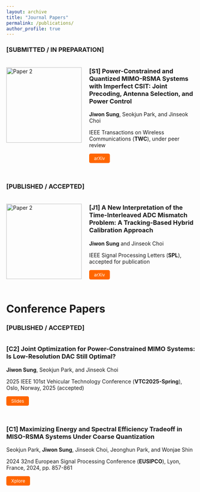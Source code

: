 ```yaml
---
layout: archive
title: "Journal Papers"
permalink: /publications/
author_profile: true
---
```



<!--
<div style="display: flex; align-items: flex-start; margin-bottom: 30px; border-bottom: 1px solid #eee; padding-bottom: 20px;">
  <img src="/images/paper-example.png" alt="Paper Example" style="width: 200px; height: auto; margin-right: 20px; flex-shrink: 0;">
  <div>
    <h3 style="margin-top: 0;">Paper Title Number 5, with math E=mc²</h3>
    <p><em>Your Name</em>, You</p>
    <p>GitHub Journal of Bugs, 2024</p>
    <p>This paper is about a famous math equation, E=mc²</p>
    <p>
      <a href="https://arxiv.org/abs/2024.xxxxx" class="btn btn--primary btn--small">arXiv</a>
      <a href="http://academicpages.github.io/files/paper3.pdf" class="btn btn--primary btn--small">Xplore</a>
      <a href="/files/paper5-slides.pdf" class="btn btn--primary btn--small">Slides</a>
    </p>
  </div>
</div>
-->


### \[SUBMITTED / IN PREPARATION\]

<div style="height: 20px;"></div>



<div style="display: flex; align-items: flex-start; margin-bottom: 30px;">
  <img src="/images/paper2-teaser.png" alt="Paper 2" style="width: 200px; height: auto; margin-right: 20px; flex-shrink: 0;">
  <div>
    <h3 style="margin-top: 0;"> [S1] Power-Constrained and Quantized MIMO-RSMA Systems with Imperfect CSIT: Joint Precoding, Antenna Selection, and Power Control </h3>
    <p> <strong>Jiwon Sung</strong>, Seokjun Park, and Jinseok Choi </p>
    <p> IEEE Transactions on Wireless Communications (<strong>TWC</strong>), under peer review </p>
    <p>
      <a href="https://arxiv.org/abs/2508.05080" class="btn btn--primary btn--small">arXiv</a>
      <!-- <a href="https://ieeexplore.ieee.org/abstract/document/10714955" class="btn btn--primary btn--small">Xplore</a> -->
    </p>
  </div>
</div>

### \[PUBLISHED / ACCEPTED\]

<div style="height: 20px;"></div>



<div style="display: flex; align-items: flex-start; margin-bottom: 30px;">
  <img src="/images/paper2-teaser.png" alt="Paper 2" style="width: 200px; height: auto; margin-right: 20px; flex-shrink: 0;">
  <div>
    <h3 style="margin-top: 0;"> [J1] A New Interpretation of the Time-Interleaved ADC Mismatch Problem: A Tracking-Based Hybrid Calibration Approach </h3>
    <p> <strong>Jiwon Sung</strong> and Jinseok Choi </p>
    <p> IEEE Signal Processing Letters (<strong>SPL</strong>), accepted for publication </p>
    <p>
      <a href="https://arxiv.org/abs/2503.10022" class="btn btn--primary btn--small">arXiv</a>
      <!-- <a href="https://ieeexplore.ieee.org/abstract/document/10714955" class="btn btn--primary btn--small">Xplore</a> -->
    </p>
  </div>
</div>



Conference Papers
======

### \[PUBLISHED / ACCEPTED\]

<div style="height: 20px;"></div>



<div style="display: flex; align-items: flex-start; margin-bottom: 30px;">
  <div>
    <h3 style="margin-top: 0;"> [C2] Joint Optimization for Power-Constrained MIMO Systems: Is Low-Resolution DAC Still Optimal? </h3>
    <p> <strong>Jiwon Sung</strong>, Seokjun Park, and Jinseok Choi </p>
    <p> 2025 IEEE 101st Vehicular Technology Conference (<strong>VTC2025-Spring</strong>), Oslo, Norway, 2025 (accepted) </p>
    <p>
      <!-- <a href="https://ieeexplore.ieee.org/abstract/document/10714955" class="btn btn--primary btn--small">Xplore</a> -->
      <a href="/files/VTC2025_JiwonSung_vf.pdf" class="btn btn--primary btn--small">Slides</a>
    </p>
  </div>
</div>


<div style="display: flex; align-items: flex-start; margin-bottom: 30px;">
  <div>
    <h3 style="margin-top: 0;"> [C1] Maximizing Energy and Spectral Efficiency Tradeoff in MISO-RSMA Systems Under Coarse Quantization </h3>
    <p> Seokjun Park, <strong>Jiwon Sung</strong>, Jinseok Choi, Jeonghun Park, and Wonjae Shin </p>
    <p> 2024 32nd European Signal Processing Conference (<strong>EUSIPCO</strong>), Lyon, France, 2024, pp. 857-861 </p>
    <p>
      <a href="https://ieeexplore.ieee.org/abstract/document/10714955" class="btn btn--primary btn--small">Xplore</a>
    </p>
  </div>
</div>


<style>
.btn--small {
  font-size: 0.75rem;
  padding: 0.25rem 0.75rem;
  margin-right: 0.5rem;
  margin-bottom: 0.5rem;
  text-decoration: none;
  border-radius: 4px;
  display: inline-block;
}

.btn--primary {
  background-color: #ff6600;
  color: white;
  border: 1px solid #ff6600;
}

.btn--primary:hover {
  background-color: #e55100;
  border-color: #e55100;
  color: white;
  text-decoration: none;
}

/* Responsive design */
@media (max-width: 768px) {
  div[style*="display: flex"] {
    flex-direction: column !important;
  }
  
  img[style*="width: 200px"] {
    width: 100% !important;
    max-width: 300px !important;
    margin-right: 0 !important;
    margin-bottom: 15px !important;
  }
}
</style>
